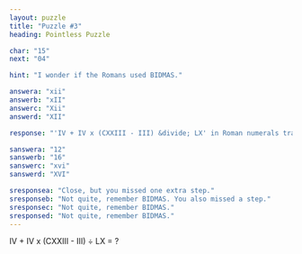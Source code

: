 ```yaml
---
layout: puzzle
title: "Puzzle #3"
heading: Pointless Puzzle

char: "15"
next: "04"

hint: "I wonder if the Romans used BIDMAS."

answera: "xii"
answerb: "xII"
answerc: "Xii"
answerd: "XII"

response: "'IV + IV x (CXXIII - III) &divide; LX' in Roman numerals translates to '4 + 4 x (123 - 3) &divide; 60' which, when calculated in the correct order (See BIDMAS or BODMAS), equals 12. When translated back into Roman numerals this is 'XII'."

sanswera: "12"
sanswerb: "16"
sanswerc: "xvi"
sanswerd: "XVI"

sresponsea: "Close, but you missed one extra step."
sresponseb: "Not quite, remember BIDMAS. You also missed a step."
sresponsec: "Not quite, remember BIDMAS."
sresponsed: "Not quite, remember BIDMAS."
---
```


IV + IV x (CXXIII - III) &divide; LX = ?
